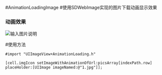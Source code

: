 #AnimationLoadingImage
#使用SDWebImage实现的图片下载动画显示效果
### 动画效果
![输入图片说明](http://git.oschina.net/uploads/images/2016/0901/170942_2bc7ad01_727503.gif "在这里输入图片标题")

#使用方法
```
#import "UIImageView+AnimationLoading.h"
```


```
[cell.imgIcon setImageWithAnimationOfUrl:picsArray[indexPath.row] placeHolder:[UIImage imageNamed:@"1.jpg"]];
```